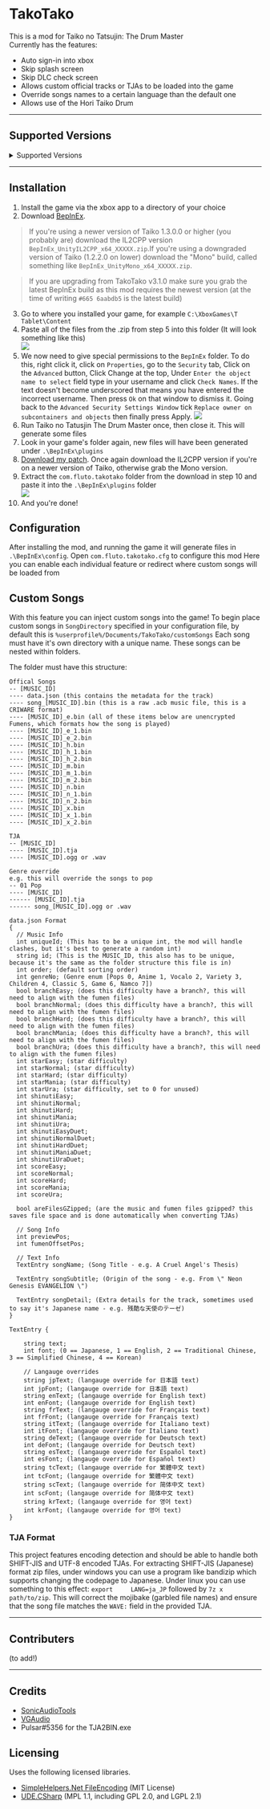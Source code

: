 # TakoTako

This is a mod for Taiko no Tatsujin: The Drum Master\
Currently has the features:
- Auto sign-in into xbox
- Skip splash screen
- Skip DLC check screen
- Allows custom official tracks or TJAs to be loaded into the game
- Override songs names to a certain language than the default one
- Allows use of the Hori Taiko Drum

---
## Supported Versions
<details>
<summary>Supported Versions</summary>
<p>
- <b>Mono</b>: 1.1.0.0 - 1.2.2.0
</p>
<p>
- <b>Il2CPP</b>: 1.3.0.0 - 1.9.0.0
</p>
</details>

----
## Installation

1. Install the game via the xbox app to a directory of your choice
2. Download [BepInEx](https://builds.bepinex.dev/projects/bepinex_be). 
> If you're using a newer version of Taiko 1.3.0.0 or higher (you probably are) download the IL2CPP version `BepInEx_UnityIL2CPP_x64_XXXXX.zip`.If you're using a downgraded version of Taiko (1.2.2.0 on lower) download the "Mono" build, called something like `BepInEx_UnityMono_x64_XXXXX.zip`.

> If you are upgrading from TakoTako v3.1.0 make sure you grab the latest BepInEx build as this mod requires the newest version (at the time of writing `#665 6aabdb5` is the latest build) 
3. Go to where you installed your game, for example `C:\XboxGames\T Tablet\Content`
4. Paste all of the files from the .zip from step 5 into this folder
(It will look something like this)\
![](/readme-image-0.png)
5. We now need to give special permissions to the `BepInEx` folder. To do this, right click it, click on `Properties`, go to the `Security` tab, Click on the `Advanced` button, Click Change at the top, Under `Enter the object name to select` field type in your username and click `Check Names`. If the text doesn't become underscored that means you have entered the incorrect username. Then press `Ok` on that window to dismiss it. Going back to the `Advanced Security Settings Window` tick `Replace owner on subcontainers and objects` then finally press Apply.
![](/readme-image-1.png)
6. Run Taiko no Tatusjin The Drum Master once, then close it. This will generate some files
7. Look in your game's folder again, new files will have been generated under `.\BepInEx\plugins`
8. [Download my patch](https://github.com/Fluto/TaikoMods/releases). Once again download the IL2CPP version if you're on a newer version of Taiko, otherwise grab the Mono version.
9. Extract the `com.fluto.takotako` folder from the download in step 10 and paste it into the `.\BepInEx\plugins` folder\
![](/readme-image-2.png)
10. And you're done!


## Configuration

After installing the mod, and running the game it will generate files in `.\BepInEx\config`. Open `com.fluto.takotako.cfg` to configure this mod
Here you can enable each individual feature or redirect where custom songs will be loaded from


## Custom Songs

With this feature you can inject custom songs into the game!
To begin place custom songs in `SongDirectory` specified in your configuration file, by default this is `%userprofile%/Documents/TakoTako/customSongs`
Each song must have it's own directory with a unique name. 
These songs can be nested within folders.  

The folder must have this structure:
```
Offical Songs
-- [MUSIC_ID]
---- data.json (this contains the metadata for the track)
---- song_[MUSIC_ID].bin (this is a raw .acb music file, this is a CRIWARE format)
---- [MUSIC_ID]_e.bin (all of these items below are unencrypted Fumens, which formats how the song is played)
---- [MUSIC_ID]_e_1.bin
---- [MUSIC_ID]_e_2.bin
---- [MUSIC_ID]_h.bin
---- [MUSIC_ID]_h_1.bin
---- [MUSIC_ID]_h_2.bin
---- [MUSIC_ID]_m.bin
---- [MUSIC_ID]_m_1.bin
---- [MUSIC_ID]_m_2.bin
---- [MUSIC_ID]_n.bin
---- [MUSIC_ID]_n_1.bin
---- [MUSIC_ID]_n_2.bin
---- [MUSIC_ID]_x.bin
---- [MUSIC_ID]_x_1.bin
---- [MUSIC_ID]_x_2.bin

TJA
-- [MUSIC_ID]
---- [MUSIC_ID].tja
---- [MUSIC_ID].ogg or .wav

Genre override
e.g. this will override the songs to pop
-- 01 Pop
---- [MUSIC_ID]
------ [MUSIC_ID].tja
------ song_[MUSIC_ID].ogg or .wav
```

```
data.json Format
{
  // Music Info
  int uniqueId; (This has to be a unique int, the mod will handle clashes, but it's best to generate a random int)
  string id; (This is the MUSIC_ID, this also has to be unique, because it's the same as the folder structure this file is in)
  int order; (default sorting order)
  int genreNo; (Genre enum [Pops 0, Anime 1, Vocalo 2, Variety 3, Children 4, Classic 5, Game 6, Namco 7])
  bool branchEasy; (does this difficulty have a branch?, this will need to align with the fumen files)
  bool branchNormal; (does this difficulty have a branch?, this will need to align with the fumen files)
  bool branchHard; (does this difficulty have a branch?, this will need to align with the fumen files)
  bool branchMania; (does this difficulty have a branch?, this will need to align with the fumen files)
  bool branchUra; (does this difficulty have a branch?, this will need to align with the fumen files)
  int starEasy; (star difficulty)
  int starNormal; (star difficulty)
  int starHard; (star difficulty)
  int starMania; (star difficulty)
  int starUra; (star difficulty, set to 0 for unused)
  int shinutiEasy; 
  int shinutiNormal;
  int shinutiHard;
  int shinutiMania;
  int shinutiUra;
  int shinutiEasyDuet;
  int shinutiNormalDuet;
  int shinutiHardDuet;
  int shinutiManiaDuet;
  int shinutiUraDuet;
  int scoreEasy; 
  int scoreNormal;
  int scoreHard;
  int scoreMania;
  int scoreUra;

  bool areFilesGZipped; (are the music and fumen files gzipped? this saves file space and is done automatically when converting TJAs)

  // Song Info
  int previewPos;
  int fumenOffsetPos;
  
  // Text Info
  TextEntry songName; (Song Title - e.g. A Cruel Angel's Thesis)
  
  TextEntry songSubtitle; (Origin of the song - e.g. From \" Neon Genesis EVANGELION \")
  
  TextEntry songDetail; (Extra details for the track, sometimes used to say it's Japanese name - e.g. 残酷な天使のテーゼ)
}

TextEntry {
  
    string text;
    int font; (0 == Japanese, 1 == English, 2 == Traditional Chinese, 3 == Simplified Chinese, 4 == Korean)

    // Langauge overrides
    string jpText; (langauge override for 日本語 text)
    int jpFont; (langauge override for 日本語 text)
    string enText; (langauge override for English text)
    int enFont; (langauge override for English text)
    string frText; (langauge override for Français text)
    int frFont; (langauge override for Français text)
    string itText; (langauge override for Italiano text)
    int itFont; (langauge override for Italiano text)
    string deText; (langauge override for Deutsch text)
    int deFont; (langauge override for Deutsch text)
    string esText; (langauge override for Español text)
    int esFont; (langauge override for Español text)
    string tcText; (langauge override for 繁體中文 text)
    int tcFont; (langauge override for 繁體中文 text)
    string scText; (langauge override for 简体中文 text)
    int scFont; (langauge override for 简体中文 text)
    string krText; (langauge override for 영어 text)
    int krFont; (langauge override for 영어 text)
}
```

### TJA Format
This project features encoding detection and should be able to handle both SHIFT-JIS and UTF-8 encoded TJAs. For extracting SHIFT-JIS (Japanese) format zip files, under windows you can use a program like bandizip which supports changing the codepage to Japanese. Under linux you can use something to this effect: `export 	
LANG=ja_JP` followed by `7z x path/to/zip`. This will correct the mojibake (garbled file names) and ensure that the song file matches the `WAVE:` field in the provided TJA. 

---
## Contributers
(to add!)

---
## Credits 
- [SonicAudioTools](https://github.com/blueskythlikesclouds/SonicAudioTools)
- [VGAudio](https://github.com/Thealexbarney/VGAudio)
- Pulsar#5356 for the TJA2BIN.exe

## Licensing
Uses the following licensed libraries.
- [SimpleHelpers.Net FileEncoding](https://github.com/khalidsalomao/SimpleHelpers.Net) (MIT License)
- [UDE.CSharp](https://github.com/errepi/ude) (MPL 1.1, including GPL 2.0, and LGPL 2.1)
